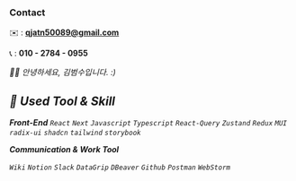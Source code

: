 ### Contact

✉️ : **qjatn50089@gmail.com**

📞 : **010 - 2784 - 0955**

<p>
  <em>
   👋🏻 안녕하세요, 김범수입니다. :)


## 📝 **Used Tool & Skill**

**Front-End**
`React` `Next` `Javascript` `Typescript`
`React-Query` `Zustand` `Redux` 
`MUI` `radix-ui` `shadcn` `tailwind` `storybook`

**Communication & Work Tool**

`Wiki`  `Notion`  `Slack` `DataGrip` `DBeaver` `Github` `Postman` `WebStorm`

